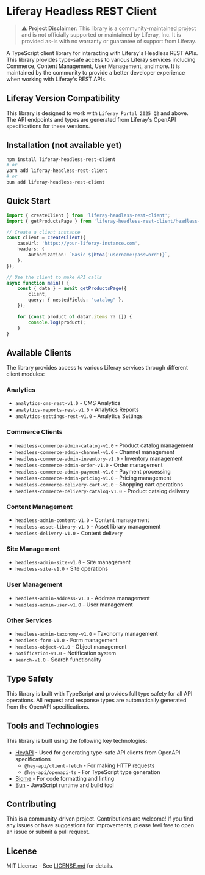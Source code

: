 # Liferay Headless REST Client

> ⚠️ **Project Disclaimer**: This library is a community-maintained project and is not officially supported or maintained by Liferay, Inc. It is provided as-is with no warranty or guarantee of support from Liferay.

A TypeScript client library for interacting with Liferay's Headless REST APIs. This library provides type-safe access to various Liferay services including Commerce, Content Management, User Management, and more. It is maintained by the community to provide a better developer experience when working with Liferay's REST APIs.

## Liferay Version Compatibility

This library is designed to work with `Liferay Portal 2025 Q2` and above. The API endpoints and types are generated from Liferay's OpenAPI specifications for these versions.

## Installation (not available yet)

```bash
npm install liferay-headless-rest-client
# or
yarn add liferay-headless-rest-client
# or
bun add liferay-headless-rest-client
```

## Quick Start

```typescript
import { createClient } from 'liferay-headless-rest-client';
import { getProductsPage } from 'liferay-headless-rest-client/headless-commerce-admin-catalog-v1.0';

// Create a client instance
const client = createClient({
    baseUrl: 'https://your-liferay-instance.com',
    headers: {
        Authorization: `Basic ${btoa('username:password')}`,
    },
});

// Use the client to make API calls
async function main() {
    const { data } = await getProductsPage({
        client,
        query: { nestedFields: "catalog" },
    });

    for (const product of data?.items ?? []) {
        console.log(product);
    }
}
```

## Available Clients

The library provides access to various Liferay services through different client modules:

### Analytics
- `analytics-cms-rest-v1.0` - CMS Analytics
- `analytics-reports-rest-v1.0` - Analytics Reports
- `analytics-settings-rest-v1.0` - Analytics Settings

### Commerce Clients
- `headless-commerce-admin-catalog-v1.0` - Product catalog management
- `headless-commerce-admin-channel-v1.0` - Channel management
- `headless-commerce-admin-inventory-v1.0` - Inventory management
- `headless-commerce-admin-order-v1.0` - Order management
- `headless-commerce-admin-payment-v1.0` - Payment processing
- `headless-commerce-admin-pricing-v1.0` - Pricing management
- `headless-commerce-delivery-cart-v1.0` - Shopping cart operations
- `headless-commerce-delivery-catalog-v1.0` - Product catalog delivery

### Content Management
- `headless-admin-content-v1.0` - Content management
- `headless-asset-library-v1.0` - Asset library management
- `headless-delivery-v1.0` - Content delivery

### Site Management
- `headless-admin-site-v1.0` - Site management
- `headless-site-v1.0` - Site operations

### User Management
- `headless-admin-address-v1.0` - Address management
- `headless-admin-user-v1.0` - User management

### Other Services
- `headless-admin-taxonomy-v1.0` - Taxonomy management
- `headless-form-v1.0` - Form management
- `headless-object-v1.0` - Object management
- `notification-v1.0` - Notification system
- `search-v1.0` - Search functionality

## Type Safety

This library is built with TypeScript and provides full type safety for all API operations. All request and response types are automatically generated from the OpenAPI specifications.

## Tools and Technologies

This library is built using the following key technologies:

- [HeyAPI](https://heyapi.com) - Used for generating type-safe API clients from OpenAPI specifications
  - `@hey-api/client-fetch` - For making HTTP requests
  - `@hey-api/openapi-ts` - For TypeScript type generation
- [Biome](https://biomejs.dev) - For code formatting and linting
- [Bun](https://bun.sh) - JavaScript runtime and build tool

## Contributing

This is a community-driven project. Contributions are welcome! If you find any issues or have suggestions for improvements, please feel free to open an issue or submit a pull request.

## License

MIT License - See [LICENSE.md](LICENSE.md) for details.
